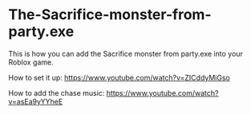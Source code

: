 # The-Sacrifice-monster-from-party.exe
This is how you can add the Sacrifice monster from party.exe into your Roblox game.

How to set it up:
https://www.youtube.com/watch?v=ZICddyMiGso

How to add the chase music:
https://www.youtube.com/watch?v=asEa9yYYheE
